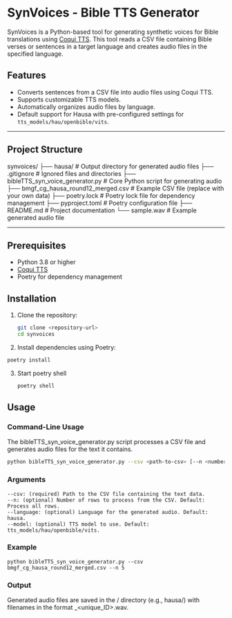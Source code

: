 # SynVoices - Bible TTS Generator

SynVoices is a Python-based tool for generating synthetic voices for Bible translations using [Coqui TTS](https://github.com/coqui-ai/TTS). This tool reads a CSV file containing Bible verses or sentences in a target language and creates audio files in the specified language.

## Features

- Converts sentences from a CSV file into audio files using Coqui TTS.
- Supports customizable TTS models.
- Automatically organizes audio files by language.
- Default support for Hausa with pre-configured settings for `tts_models/hau/openbible/vits`.

---

## Project Structure

synvoices/
├── hausa/                            # Output directory for generated audio files
├── .gitignore                        # Ignored files and directories
├── bibleTTS_syn_voice_generator.py   # Core Python script for generating audio
├── bmgf_cg_hausa_round12_merged.csv  # Example CSV file (replace with your own data)
├── poetry.lock                       # Poetry lock file for dependency management
├── pyproject.toml                    # Poetry configuration file
├── README.md                         # Project documentation
└── sample.wav                        # Example generated audio file

---

## Prerequisites

- Python 3.8 or higher
- [Coqui TTS](https://github.com/coqui-ai/TTS)
- Poetry for dependency management

## Installation

1. Clone the repository:
   ```bash
   git clone <repository-url>
   cd synvoices
   ```

2.	Install dependencies using Poetry:
   ```bash
   poetry install
   ```

3. Start poetry shell
   ```bash
   poetry shell
   ```

## Usage

### Command-Line Usage

The bibleTTS_syn_voice_generator.py script processes a CSV file and generates audio files for the text it contains.

   ```bash
   python bibleTTS_syn_voice_generator.py --csv <path-to-csv> [--n <number-of-rows>] [--language <language>] [--model <tts-model>]
   ```

### Arguments
	--csv: (required) Path to the CSV file containing the text data.
	--n: (optional) Number of rows to process from the CSV. Default: Process all rows.
	--language: (optional) Language for the generated audio. Default: hausa.
	--model: (optional) TTS model to use. Default: tts_models/hau/openbible/vits.

### Example

```commandline
python bibleTTS_syn_voice_generator.py --csv bmgf_cg_hausa_round12_merged.csv --n 5
```

### Output

Generated audio files are saved in the <language>/ directory (e.g., hausa/) with filenames in the format <language>_<unique_ID>.wav.